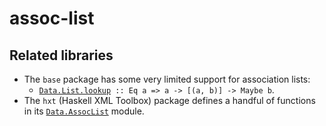 # assoc-list

## Related libraries

* The `base` package has some very limited support for association lists:
  * [`Data.List.lookup`](https://hackage.haskell.org/package/base-4.11.1.0/docs/Data-List.html#v:lookup)` :: Eq a => a -> [(a, b)] -> Maybe b`.
* The `hxt` (Haskell XML Toolbox) package defines a handful of functions in its [`Data.AssocList`](https://hackage.haskell.org/package/hxt-9.3.1.16/docs/Data-AssocList.html) module.
